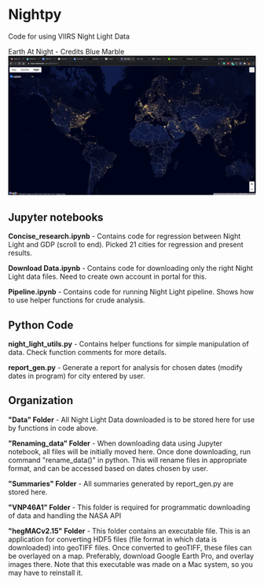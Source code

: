 # Nightpy
Code for using VIIRS Night Light Data

Earth At Night - Credits Blue Marble ![Earth at Night in 2012](https://github.com/Yushgoel/Nightpy/blob/master/earth_at_night_credits_blue_marble.png?raw=true)



## Jupyter notebooks

<b>Concise_research.ipynb</b> - Contains code for regression between Night Light and GDP (scroll to end). Picked 21 cities for regression and present results.

<b>Download Data.ipynb</b>    - Contains code for downloading only the right Night Light data files. Need to create own account in portal for this.

<b>Pipeline.ipynb</b>         - Contains code for running Night Light pipeline. Shows how to use helper functions for crude analysis.

## Python Code

<b>night_light_utils.py</b>   - Contains helper functions for simple manipulation of data. Check function comments for more details.

<b>report_gen.py</b>          - Generate a report for analysis for chosen dates (modify dates in program) for city entered by user.

## Organization

<b>"Data" Folder</b>          - All Night Light Data downloaded is to be stored here for use by functions in code above.

<b>"Renaming_data" Folder</b> - When downloading data using Jupyter notebook, all files will be initially moved here. Once done downloading, run command "rename_data()" in python. This will rename files in appropriate format, and can be accessed based on dates chosen by user.

<b>"Summaries" Folder</b>     - All summaries generated by report_gen.py are stored here.

<b>"VNP46A1" Folder</b>       - This folder is required for programmatic downloading of data and handling the NASA API

<b>"hegMACv2.15" Folder</b>   - This folder contains an executable file. This is an application for converting HDF5 files (file format in which data is downloaded) into geoTIFF files. Once converted to geoTIFF, these files can be overlayed on a map. Preferably, download Google Earth Pro, and overlay images there. Note that this executable was made on a Mac system, so you may have to reinstall it.

